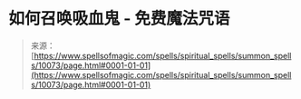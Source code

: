 <!--yml

category: 未分类

date: 2024-06-12 18:46:39

-->

# 如何召唤吸血鬼 - 免费魔法咒语

> 来源：[https://www.spellsofmagic.com/spells/spiritual_spells/summon_spells/10073/page.html#0001-01-01](https://www.spellsofmagic.com/spells/spiritual_spells/summon_spells/10073/page.html#0001-01-01)
